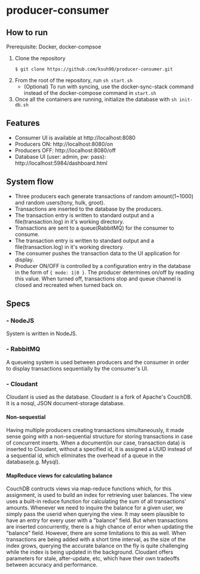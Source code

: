 # producer-consumer

## How to run
Prerequisite: Docker, docker-compsoe
1. Clone the repository 
    ```
    $ git clone https://github.com/ksuh90/producer-consumer.git
    ```
2. From the root of the repository, run ```sh start.sh```
    - (Optional) To run with syncing, use the docker-sync-stack command instead of the docker-compose command in ```start.sh```
3. Once all the containers are running, initialize the database with ```sh init-db.sh```

## Features
- Consumer UI is available at http://localhost:8080
- Producers ON: http://localhost:8080/on
- Producers OFF: http://localhost:8080/off
- Database UI (user: admin, pw: pass): http://localhost:5984/dashboard.html

## System flow
- Three producers each generate transactions of random amount(1~1000) and random users(tony, hulk, groot).
- Transactions are inserted to the database by the producers.
- The transaction entry is written to standard output and a file(transaction.log) in it's working directory.
- Transactions are sent to a queue(RabbitMQ) for the consumer to consume.
- The transaction entry is written to standard output and a file(transaction.log) in it's working directory.
- The consumer pushes the transaction data to the UI application for display.
- Producer ON/OFF is controlled by a configuration entry in the database in the form of ```{ mode: 1|0 }```. The producer determines on/off by reading this value. When turned off, transactions stop and queue channel is closed and recreated when turned back on.

## Specs

### - NodeJS
System is written in NodeJS.

### - RabbitMQ
A queueing system is used between producers and the consumer in order to display transactions sequentially by the consumer's UI.

### - Cloudant
Cloudant is used as the database. Cloudant is a fork of Apache's CouchDB. It is a nosql, JSON document-storage database.
#### Non-sequestial
Having multiple producers creating transactions simultaneously, it made sense going with a non-sequential structure for storing transactions in case of concurrent inserts. When a document(in our case, transaction data) is inserted to Cloudant, without a specified id, it is assigned a UUID instead of a sequential id, which eliminates the overhead of a queue in the database(e.g. Mysql).

#### MapReduce views for calculating balance
CouchDB contructs views via map-reduce functions which, for this assignment, is used to build an index for retrieving user balances. The view uses a built-in reduce function for calculating the sum of all transactions' amounts. Whenever we need to inquire the balance for a given user, we simply pass the userid when querying the view. It may seem plausible to have an entry for every user with a "balance" field. But when transactions are inserted concurrently, there is a high chance of error when updating the "balance" field. However, there are some limitations to this as well. When transactions are being added with a short time interval, as the size of the index grows, querying the accurate balance on the fly is quite challenging while the index is being updated in the background. Cloudant offers parameters for stale, after-update, etc, which have their own tradeoffs between accuracy and performance.